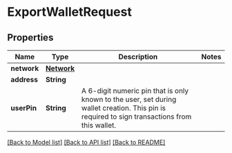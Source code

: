 # ExportWalletRequest

## Properties
Name | Type | Description | Notes
------------ | ------------- | ------------- | -------------
**network** | [**Network**](Network.md) |  | 
**address** | **String** |  | 
**userPin** | **String** | A 6-digit numeric pin that is only known to the user, set during wallet creation. This pin is required to sign transactions from this wallet. | 

[[Back to Model list]](../README.md#documentation-for-models) [[Back to API list]](../README.md#documentation-for-api-endpoints) [[Back to README]](../README.md)


